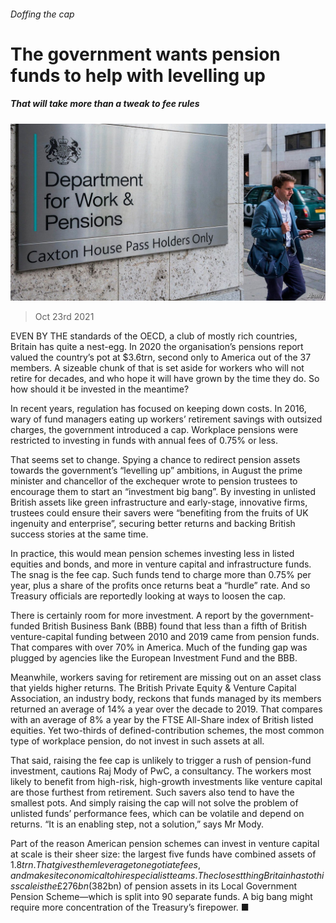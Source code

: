 ###### Doffing the cap

# The government wants pension funds to help with levelling up 

##### That will take more than a tweak to fee rules 

![image](images/20211023_brp503.jpg) 

> Oct 23rd 2021 

EVEN BY THE standards of the OECD, a club of mostly rich countries, Britain has quite a nest-egg. In 2020 the organisation’s pensions report valued the country’s pot at $3.6trn, second only to America out of the 37 members. A sizeable chunk of that is set aside for workers who will not retire for decades, and who hope it will have grown by the time they do. So how should it be invested in the meantime?

In recent years, regulation has focused on keeping down costs. In 2016, wary of fund managers eating up workers’ retirement savings with outsized charges, the government introduced a cap. Workplace pensions were restricted to investing in funds with annual fees of 0.75% or less.


That seems set to change. Spying a chance to redirect pension assets towards the government’s “levelling up” ambitions, in August the prime minister and chancellor of the exchequer wrote to pension trustees to encourage them to start an “investment big bang”. By investing in unlisted British assets like green infrastructure and early-stage, innovative firms, trustees could ensure their savers were “benefiting from the fruits of UK ingenuity and enterprise”, securing better returns and backing British success stories at the same time.

In practice, this would mean pension schemes investing less in listed equities and bonds, and more in venture capital and infrastructure funds. The snag is the fee cap. Such funds tend to charge more than 0.75% per year, plus a share of the profits once returns beat a “hurdle” rate. And so Treasury officials are reportedly looking at ways to loosen the cap.

There is certainly room for more investment. A report by the government-funded British Business Bank (BBB) found that less than a fifth of British venture-capital funding between 2010 and 2019 came from pension funds. That compares with over 70% in America. Much of the funding gap was plugged by agencies like the European Investment Fund and the BBB.

Meanwhile, workers saving for retirement are missing out on an asset class that yields higher returns. The British Private Equity &amp; Venture Capital Association, an industry body, reckons that funds managed by its members returned an average of 14% a year over the decade to 2019. That compares with an average of 8% a year by the FTSE All-Share index of British listed equities. Yet two-thirds of defined-contribution schemes, the most common type of workplace pension, do not invest in such assets at all.

That said, raising the fee cap is unlikely to trigger a rush of pension-fund investment, cautions Raj Mody of PwC, a consultancy. The workers most likely to benefit from high-risk, high-growth investments like venture capital are those furthest from retirement. Such savers also tend to have the smallest pots. And simply raising the cap will not solve the problem of unlisted funds’ performance fees, which can be volatile and depend on returns. “It is an enabling step, not a solution,” says Mr Mody.

Part of the reason American pension schemes can invest in venture capital at scale is their sheer size: the largest five funds have combined assets of $1.8trn. That gives them leverage to negotiate fees, and makes it economical to hire specialist teams. The closest thing Britain has to this scale is the £276bn ($382bn) of pension assets in its Local Government Pension Scheme—which is split into 90 separate funds. A big bang might require more concentration of the Treasury’s firepower. ■

